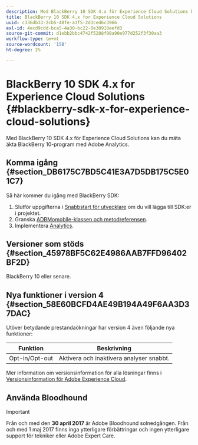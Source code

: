 ```yaml
---
description: Med BlackBerry 10 SDK 4.x för Experience Cloud Solutions kan du mäta äkta BlackBerry 10-program med Adobe Analytics.
title: BlackBerry 10 SDK 4.x for Experience Cloud Solutions
uuid: c336db33-2cb5-48fe-a3f5-2d3ced6c3966
exl-id: 4ecd9cdd-bca5-4a30-bc22-0e38918eefd3
source-git-commit: d1ebb2bbc4742f5288f90a90e977d252f3f30aa3
workflow-type: tm+mt
source-wordcount: '158'
ht-degree: 2%

---
```


# BlackBerry 10 SDK 4.x for Experience Cloud Solutions {#blackberry-sdk-x-for-experience-cloud-solutions}

Med BlackBerry 10 SDK 4.x för Experience Cloud Solutions kan du mäta äkta BlackBerry 10-program med Adobe Analytics.

## Komma igång {#section_DB6175C7BD5C41E3A7D5DB175C5E01C7}

Så här kommer du igång med BlackBerry SDK:

1. Slutför uppgifterna i [Snabbstart för utvecklare](/help/blackberry/dev-qs.md) om du vill lägga till SDK:er i projektet.
1. Granska [ADBMomobile-klassen och metodreferensen](/help/blackberry/methods.md).
1. Implementera [Analytics](/help/blackberry/analytics.md).

## Versioner som stöds {#section_45978BF5C62E4986AAB7FFD96402BF2D}

BlackBerry 10 eller senare.

## Nya funktioner i version 4 {#section_58E60BCFD4AE49B194A49F6AA3D37DAC}

Utöver betydande prestandaökningar har version 4 även följande nya funktioner:

| Funktion | Beskrivning |
|--- |--- |
| Opt-in/Opt-out | Aktivera och inaktivera analyser snabbt. |

Mer information om versionsinformation för alla lösningar finns i [Versionsinformation för Adobe Experience Cloud](https://experienceleague.adobe.com/docs/release-notes/experience-cloud/current.html).

## Använda Bloodhound

>[!IMPORTANT]
>
>Från och med den **30 april 2017** är Adobe Bloodhound solnedgången. Från och med 1 maj 2017 finns inga ytterligare förbättringar och ingen ytterligare support för tekniker eller Adobe Expert Care.
